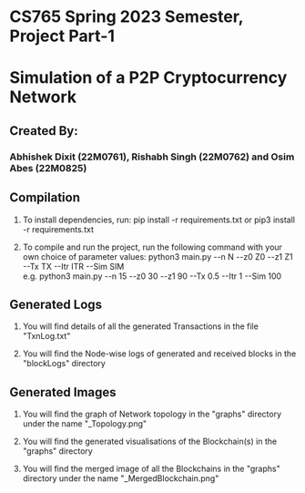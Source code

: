 # CS765 Spring 2023 Semester, Project Part-1
# Simulation of a P2P Cryptocurrency Network


## Created By:
### Abhishek Dixit (22M0761), Rishabh Singh (22M0762) and Osim Abes (22M0825)


## Compilation

1. To install dependencies, run:
    pip install -r requirements.txt
    or
    pip3 install -r requirements.txt

2. To compile and run the project, run the following command with your own choice of parameter values:
    python3 main.py --n N --z0 Z0 --z1 Z1 --Tx TX --Itr ITR --Sim SIM \
    e.g. python3 main.py --n 15 --z0 30 --z1 90 --Tx 0.5 --Itr 1 --Sim 100


## Generated Logs

1. You will find details of all the generated Transactions in the file "TxnLog.txt"

2. You will find the Node-wise logs of generated and received blocks in the "blockLogs" directory


## Generated Images

1. You will find the graph of Network topology in the "graphs" directory under the name "_Topology.png"

2. You will find the generated visualisations of the Blockchain(s) in the "graphs" directory

3. You will find the merged image of all the Blockchains in the "graphs" directory under the name "_MergedBlockchain.png" 


